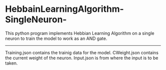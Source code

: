 # HebbainLearningAlgorithm-SingleNeuron-
This python program implements Hebbian Learning Algorithm on a single neuron to train the model to work as an AND gate.

--------------------------------------------------------------------------------------------------------------------------

Training.json contains the trainig data for the model.
CWeight.json contains the current weight of the neuron.
Input.json is from where the input is to be taken.
